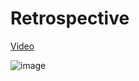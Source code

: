 # Retrospective

[Video](https://youtu.be/aERAa4nKdKg)

![image](https://user-images.githubusercontent.com/53418904/169728980-37dfbe3c-3b06-467b-963b-d494905225d4.png)

